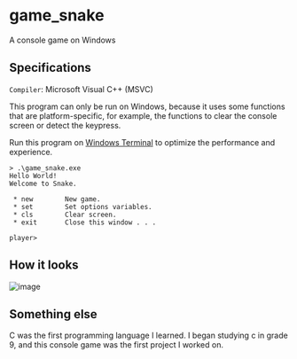 # game_snake

A console game on Windows

## Specifications

`Compiler`: Microsoft Visual C++ (MSVC)

This program can only be run on Windows, because it uses some functions that are platform-specific, for example, the functions to clear the console screen or detect the keypress.

Run this program on [Windows Terminal](https://www.microsoft.com/store/productId/9N0DX20HK701) to optimize the performance and experience.

``` cli
> .\game_snake.exe
Hello World!
Welcome to Snake.

 * new        New game.
 * set        Set options variables.
 * cls        Clear screen.
 * exit       Close this window . . .

player>
```

## How it looks

![image](https://user-images.githubusercontent.com/102689879/160935173-c055398d-0724-436e-84c2-b338e07cab52.png)

## Something else

C was the first programming language I learned.
I began studying c in grade 9, and this console game was the first project I worked on.
